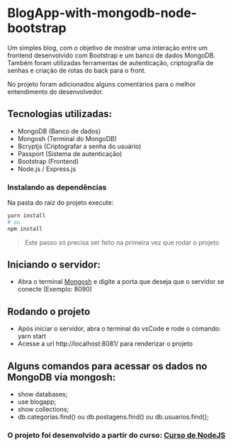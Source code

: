 # BlogApp-with-mongodb-node-bootstrap


Um simples blog, com o objetivo de mostrar uma interação entre um frontend desenvolvido com Bootstrap e um banco de dados MongoDB. Também foram utilizadas ferramentas de autenticação, criptografia de senhas e criação de rotas do back para o front. 

No projeto foram adicionados alguns comentários para o melhor entendimento do desenvolvedor.  

## Tecnologias utilizadas:
- MongoDB (Banco de dados)
- Mongosh (Terminal do MongoDB)
- Bcryptjs (Criptografar a senha do usuário)
- Passport (Sistema de autenticação)
- Bootstrap (Frontend)
- Node.js / Express.js

### Instalando as dependências

Na pasta do raiz do projeto execute:

```bash
yarn install
# ou
npm install
```

> Este passo só precisa ser feito na primeira vez que rodar o projeto

## Iniciando o servidor:
- Abra o terminal [Mongosh](https://www.mongodb.com/docs/mongodb-shell/install/#std-label-mdb-shell-install) e digite a porta que deseja que o servidor se conecte (Exemplo: 8090)

## Rodando o projeto
- Após iniciar o servidor, abra o terminal do vsCode e rode o comando: yarn start
- Acesse a url http://localhost:8081/ para renderizar o projeto

## Alguns comandos para acessar os dados no MongoDB via mongosh:
- show databases;
- use blogapp;
- show collections;
- db.categorias.find() ou db.postagens.find() ou db.usuarios.find();


### O projeto foi desenvolvido a partir do curso: [Curso de NodeJS](https://www.youtube.com/watch?v=LLqq6FemMNQ&list=PLJ_KhUnlXUPtbtLwaxxUxHqvcNQndmI4B&index=1)

